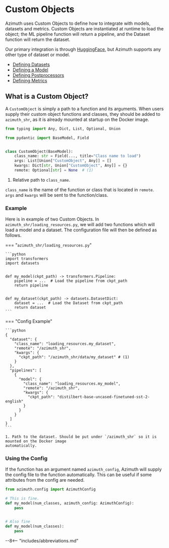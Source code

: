 # Custom Objects

Azimuth uses Custom Objects to define how to integrate with models, datasets and metrics. Custom
Objects are instantiated at runtime to load the object; the ML pipeline function will return a
pipeline, and the Dataset function will return the dataset.

Our primary integration is through [HuggingFace](https://huggingface.co/), but Azimuth supports any
other type of dataset or model.

* [Defining Datasets](dataset.md)
* [Defining a Model](model.md)
* [Defining Postprocessors](postprocessors.md)
* [Defining Metrics](metric.md)

## What is a Custom Object?

A `CustomObject` is simply a path to a function and its arguments. When users supply their custom
object functions and classes, they should be added to `azimuth_shr`, as it is already mounted at
startup on the Docker image.

```python
from typing import Any, Dict, List, Optional, Union

from pydantic import BaseModel, Field


class CustomObject(BaseModel):
    class_name: str = Field(..., title="Class name to load")
    args: List[Union["CustomObject", Any]] = []
    kwargs: Dict[str, Union["CustomObject", Any]] = {}
    remote: Optional[str] = None  # (1)
```

1. Relative path to `class_name`.

`class_name` is the name of the function or class that is located in `remote`. `args` and `kwargs`
will be sent to the function/class.

### Example

Here is in example of two Custom Objects. In `azimuth_shr/loading_resources.py`, we will add two
functions which will load a model and a dataset. The configuration file will then be defined as
follows.

=== "`azimuth_shr/loading_resources.py`"

    ```python
    import transformers
    import datasets


    def my_model(ckpt_path) -> transformers.Pipeline:
        pipeline = ...  # Load the pipeline from ckpt_path
        return pipeline


    def my_dataset(ckpt_path) -> datasets.DatasetDict:
        dataset = ...  # Load the Dataset from ckpt_path
        return dataset
    ```

=== "Config Example"

    ```python
    {
      "dataset": {
        "class_name": "loading_resources.my_dataset",
        "remote": "/azimuth_shr",
        "kwargs": {
          "ckpt_path": "/azimuth_shr/data/my_dataset" # (1)
        }
      },
      "pipelines": [
        {
          "model": {
            "class_name": "loading_resources.my_model",
            "remote": "/azimuth_shr",
            "kwargs": {
              "ckpt_path": "distilbert-base-uncased-finetuned-sst-2-english"
            }
          }
        }
      ]
    }
    ```

    1. Path to the dataset. Should be put under `/azimuth_shr` so it is mounted on the Docker image
    automatically.

### Using the Config

If the function has an argument named `azimuth_config`, Azimuth will supply the config file to the
function automatically. This can be useful if some attributes from the config are needed.

```python
from azimuth.config import AzimuthConfig

# This is fine.
def my_model(num_classes, azimuth_config: AzimuthConfig):
    pass


# Also fine
def my_model(num_classes):
    pass
```

--8<-- "includes/abbreviations.md"
